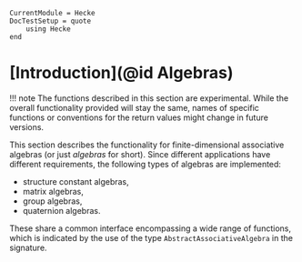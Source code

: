 ```@meta
CurrentModule = Hecke
DocTestSetup = quote
    using Hecke
end
```
# [Introduction](@id Algebras)

!!! note
    The functions described in this section are experimental. While the overall
    functionality provided will stay the same, names of specific functions or
    conventions for the return values might change in future versions.

This section describes the functionality for finite-dimensional associative
algebras (or just *algebras* for short). Since different applications have different requirements,
the following types of algebras are implemented:
- structure constant algebras,
- matrix algebras,
- group algebras,
- quaternion algebras.

These share a common interface encompassing a wide range of functions, which is
indicated by the use of the type `AbstractAssociativeAlgebra` in the signature.

